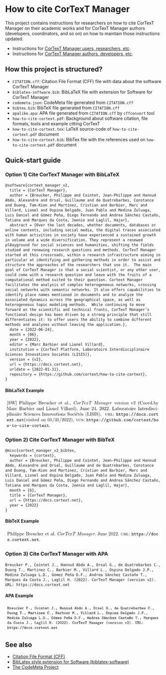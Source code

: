 # How to cite CorTexT Manager

This project contains instructions for researchers on how to cite CorTexT
Manager on their academic works and for CorTexT Manager authors (developers,
coordinators, and so on) on how to maintain those instructions updated.

* Instructions for [CorTexT Manager users, researchers, etc](./how-to-cite-cortext.pdf).
* Instructions for [CorTexT Manager authors, developers, etc](./AUTHORS.md).

## How this project is structured?

* `CITATION.cff`: Citation File Format (CFF) file with data about the software CorTexT Manager
* `biblatex-software.bib`: BibLaTeX file with extension for Software for CorTexT Manager
* `codemeta.json`: CodeMeta file generated from `CITATION.cff`
* `bibtex.bib`: BibTeX file generated from `CITATION.cff`
* `apalike.apa`: APA file generated from `CITATION.cff` by `cffconvert` tool
* `how-to-cite-cortext.pdf`: Background about software citation, file formats, tools and example citting CorTexT
* `how-to-cite-cortext.tex`: LaTeX source-code of `how-to-cite-cortext.pdf` document
* `how-to-cite-cortext.bib`: BibTex file with the references used on `how-to-cite-cortext.pdf` document

## Quick-start guide

### Option 1) Cite CorTexT Manager with BibLaTeX

```bib!
@software{cortext_manager_v2,
  title = {CorTexT Manager},
  author = {Breucker, Philippe and Cointet, Jean-Philippe and Hannud Abdo, Alexandre and Orsal, Guillaume and de Quatrebarbes, Constance and Duong, Tam-Kien and Martinez, Cristian and Barbier, Marc and Villard, Lionel and Ospina Delgado, Juan Pablo and Medina Zuluaga, Luis Daniel and Gómez Peña, Diego Fernando and Andrea Sánchez Castaño, Tatiana and Marques da Costa, Joenio and Laglil, Hajar},
  abstract = {Over the last decades, whether documents, databases or online contents, including social media, the digital traces associated with human activities in society have experienced a sustained growth in volume and a wide diversification. They represent a renewed pl8ayground for social sciences and humanities, shifting the fields studied and renewing research questions and methods. CorTexT Manager started at this crossroads, within a research infrastructure aiming in particular at identifying and gathering methods in order to assist and structure the approaches of the researchers that use it.  The main goal of CorTexT Manager is that a social scientist, or any other user, could come with a research question and leave with the fruits of a computational method suited to their question. Cortext Manager facilitates the analysis of complex heterogeneous networks, crossing social networks with semantic networks. It also offers capabilities to identify place names mentioned in documents and to analyze the associated dynamics across the geographical space, as well as heterogeneous topic modeling methods.  While continuing to move forward on the scientific and technical fronts, CorTexT Manager’s functional design has been driven by a strong principle that still differentiates it: to offer users the ability to combine different methods and analyses without leaving the application.},
  date = {2022-06-24},
  month = {06},
  year = {2022},
  editor = {Marc Barbier and Lionel Villard},
  institution = {CorTexT Platform, Laboratoire Interdisciplinaire Sciences Innovations Sociétés (LISIS)},
  version = {v2},
  url = {https://docs.cortext.net},
  urldate = {2022-01-31},
  repository = {https://github.com/cortext/how-to-cite-cortext},
}
```

#### BibLaTeX Example

![BibLaTeX Example](examples/biblatex-example.png)

### Option 2) Cite CorTexT Manager with BibTeX

```bib!
@misc{cortext_manager_v2_bibtex,
  keywords = {cortext},
  author = {Breucker, Philippe and Cointet, Jean-Philippe and Hannud Abdo, Alexandre and Orsal, Guillaume and de Quatrebarbes, Constance and Duong, Tam-Kien and Martinez, Cristian and Barbier, Marc and Villard, Lionel and Ospina Delgado, Juan Pablo and Medina Zuluaga, Luis Daniel and Gómez Peña, Diego Fernando and Andrea Sánchez Castaño, Tatiana and Marques da Costa, Joenio and Laglil, Hajar},
  month = {6},
  title = {CorTexT Manager},
  url = {https://docs.cortext.net},
  year = {2022}
}
```

#### BibTeX Example

![BibTeX Example](examples/bibtex-example.png)

### Option 3) Cite CorTexT Manager with APA

```!
Breucker P., Cointet J., Hannud Abdo A., Orsal G., de Quatrebarbes C., Duong T., Martinez C., Barbier M., Villard L., Ospina Delgado J.P., Medina Zuluaga L.D., Gómez Peña D.F., Andrea Sánchez Castaño T., Marques da Costa J., Laglil H. (2022). CorTexT Manager (version v2). URL: https://docs.cortext.net
```

#### APA Example

![APA Example](examples/apa-example.png)

## See also

* [Citation File Format (CFF)](https://citation-file-format.github.io)
* [BibLatex style extension for Software (biblatex-software)](https://www.ctan.org/tex-archive/macros/latex/contrib/biblatex-contrib/biblatex-software)
* [The CodeMeta Project](https://codemeta.github.io)
